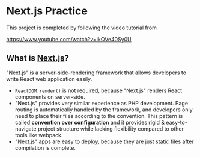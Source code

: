 # Next.js Practice

This project is completed by following the video tutorial from

<https://www.youtube.com/watch?v=IkOVe40Sy0U>

## What is [Next.js](https://nextjs.org/)?
"Next.js" is a server-side-rendering framework that allows
developers to write React web application easily.
- `ReactDOM.render()` is not required, because "Next.js" renders
React components on server-side.
- "Next.js" provides very similar experience as PHP development.
Page routing is automatically handled by the framework, and
developers only need to place their files according to
the convention. This pattern is called **convention over configuration**
and it provides rigid & easy-to-navigate project structure while
lacking flexibility compared to other tools like webpack.
- "Next.js" apps are easy to deploy, because they are just static files
after compilation is complete.
